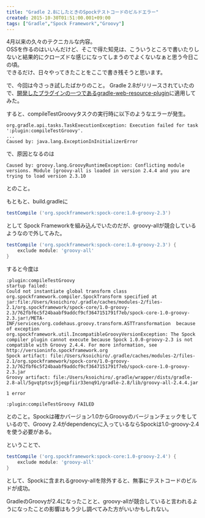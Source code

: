 ```yaml
---
title: "Gradle 2.8にしたときのSpockテストコードのビルドエラー"
created: 2015-10-30T01:51:00.001+09:00
tags: ["Gradle","Spock Framework","Groovy"]
---
```

4月以来の久々のテクニカルな内容。  
OSSを作るのはいいんだけど、そこで得た知見は、こういうところで書いたりしないと結果的にクローズドな感じになってしまうのでよくないなぁと思う今日この頃。  
できるだけ、日々やってきたことをここで書き残そうと思います。

で、今回は今さっき試したばかりのこと。
Gradle 2.8がリリースされていたので、[開発したプラグインの一つであるgradle-web-resource-plugin](https://github.com/ksoichiro/gradle-web-resource-plugin)に適用してみた。

すると、compileTestGroovyタスクの実行時に以下のようなエラーが発生。

```
org.gradle.api.tasks.TaskExecutionException: Execution failed for task ':plugin:compileTestGroovy'.
...
Caused by: java.lang.ExceptionInInitializerError
```

<!--more-->

で、原因となるのは

```
Caused by: groovy.lang.GroovyRuntimeException: Conflicting module versions. Module [groovy-all is loaded in version 2.4.4 and you are trying to load version 2.3.10
```

とのこと。

もともと、build.gradleに

```groovy
testCompile ('org.spockframework:spock-core:1.0-groovy-2.3')
```

として Spock Frameworkを組み込んでいたのだが、groovy-allが競合しているようなので外してみた。

```groovy
testCompile ('org.spockframework:spock-core:1.0-groovy-2.3') {
    exclude module: 'groovy-all'
}
```

すると今度は

```
:plugin:compileTestGroovy
startup failed:
Could not instantiate global transform class org.spockframework.compiler.SpockTransform specified at jar:file:/Users/ksoichiro/.gradle/caches/modules-2/files-2.1/org.spockframework/spock-core/1.0-groovy-2.3/762fbf6c5f24baabf9addcf9cf3647151791f7eb/spock-core-1.0-groovy-2.3.jar!/META-INF/services/org.codehaus.groovy.transform.ASTTransformation  because of exception org.spockframework.util.IncompatibleGroovyVersionException: The Spock compiler plugin cannot execute because Spock 1.0.0-groovy-2.3 is not compatible with Groovy 2.4.4. For more information, see http://versioninfo.spockframework.org
Spock artifact: file:/Users/ksoichiro/.gradle/caches/modules-2/files-2.1/org.spockframework/spock-core/1.0-groovy-2.3/762fbf6c5f24baabf9addcf9cf3647151791f7eb/spock-core-1.0-groovy-2.3.jar
Groovy artifact: file:/Users/ksoichiro/.gradle/wrapper/dists/gradle-2.8-all/5gvqtptsvj5jeqpfiir33enq91/gradle-2.8/lib/groovy-all-2.4.4.jar

1 error

:plugin:compileTestGroovy FAILED
```

とのこと。Spockは確かバージョン1.0からGroovyのバージョンチェックをしているので、Groovy 2.4がdependencyに入っているならSpockは1.0-groovy-2.4を使う必要がある。

ということで、

```groovy
testCompile ('org.spockframework:spock-core:1.0-groovy-2.4') {
    exclude module: 'groovy-all'
}
```

として、Spockに含まれるgroovy-allを除外すると、無事にテストコードのビルドが成功。

GradleのGroovyが2.4になったことと、groovy-allが競合していると言われるようになったことの影響はもう少し調べてみた方がいいかもしれない。
